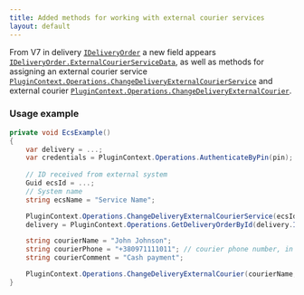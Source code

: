 ```yaml
---
title: Added methods for working with external courier services
layout: default
---
```


From V7 in delivery [`IDeliveryOrder`](https://syrve.github.io/front.api.sdk/v7/html/T_Resto_Front_Api_Data_Orders_IDeliveryOrder.htm) a new field appears [`IDeliveryOrder.ExternalCourierServiceData`](https://syrve.github.io/front.api.sdk/v7/html/P_Resto_Front_Api_Data_Orders_IDeliveryOrder_ExternalCourierServiceData.htm), as well as methods for assigning an external courier service [`PluginContext.Operations.ChangeDeliveryExternalCourierService`](https://syrve.github.io/front.api.sdk/v7/html/M_Resto_Front_Api_Editors_IEditSession_ChangeDeliveryExternalCourierService.htm) and external courier [`PluginContext.Operations.ChangeDeliveryExternalCourier`](https://syrve.github.io/front.api.sdk/v7/html/M_Resto_Front_Api_Editors_IEditSession_ChangeDeliveryExternalCourier.htm).

### Usage example

```cs
private void EcsExample()
{
    var delivery = ...;
    var credentials = PluginContext.Operations.AuthenticateByPin(pin);
    
    // ID received from external system
    Guid ecsId = ...;
    // System name
    string ecsName = "Service Name";

    PluginContext.Operations.ChangeDeliveryExternalCourierService(ecsId, ecsName, delivery, credentials);
    delivery = PluginContext.Operations.GetDeliveryOrderById(delivery.Id);

    string courierName = "John Johnson";
    string courierPhone = "+380971111011"; // courier phone number, in international format
    string courierComment = "Cash payment";

    PluginContext.Operations.ChangeDeliveryExternalCourier(courierName, courierPhone, courierComment, delivery, credentials)
}
```
